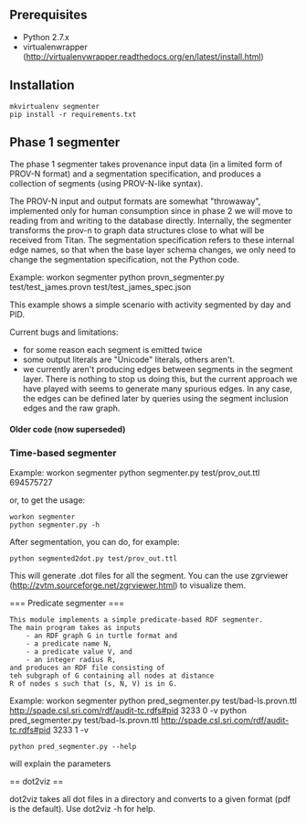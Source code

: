 ## Prerequisites 

- Python 2.7.x
- virtualenwrapper (http://virtualenvwrapper.readthedocs.org/en/latest/install.html)

## Installation 

    mkvirtualenv segmenter
    pip install -r requirements.txt

## Phase 1 segmenter

The phase 1 segmenter takes provenance input data (in a limited form
of PROV-N format) and a segmentation specification, and produces a collection
of segments (using PROV-N-like syntax).

The PROV-N input and output formats are somewhat "throwaway",
implemented only for human consumption since in phase 2 we will move
to reading from and writing to the database directly.  Internally, the
segmenter transforms the prov-n to graph data structures close to what
will be received from Titan.  The segmentation specification refers to
these internal edge names, so that when the base layer schema changes, we
only need to change the segmentation specification, not the Python
code.  

Example:
    workon segmenter
    python provn_segmenter.py test/test_james.provn test/test_james_spec.json 

This example shows a simple scenario with activity segmented by day and PID.

Current bugs and limitations:

- for some reason each segment is emitted twice
- some output literals are "Unicode" literals, others aren't.
- we currently aren't producing edges between segments in the segment layer.
  There is nothing to stop us doing this, but the current approach we have
  played with seems to generate many spurious edges.  In any case, the edges
  can be defined later by queries using the segment inclusion edges and the raw graph.


#### Older code (now superseded)


### Time-based segmenter

Example:
    workon segmenter
    python segmenter.py test/prov_out.ttl 694575727

or, to get the usage:

    workon segmenter
    python segmenter.py -h

After segmentation, you can do, for example:

    python segmented2dot.py test/prov_out.ttl

This will generate .dot files for all the segment.
You can the use zgrviewer (http://zvtm.sourceforge.net/zgrviewer.html)
to visualize them.

=== Predicate segmenter ===

    This module implements a simple predicate-based RDF segmenter.
    The main program takes as inputs
        - an RDF graph G in turtle format and
        - a predicate name N,
        - a predicate value V, and
        - an integer radius R,
    and produces an RDF file consisting of 
    teh subgraph of G containing all nodes at distance
    R of nodes s such that (s, N, V) is in G.
    
Example:
    workon segmenter
    python pred_segmenter.py test/bad-ls.provn.ttl  http://spade.csl.sri.com/rdf/audit-tc.rdfs#pid 3233 0 -v
    python pred_segmenter.py test/bad-ls.provn.ttl  http://spade.csl.sri.com/rdf/audit-tc.rdfs#pid 3233 1 -v

    python pred_segmenter.py --help
will explain the parameters

== dot2viz ==

dot2viz takes all dot files in a directory and converts to a given
format (pdf is the default). Use dot2viz -h for help.
